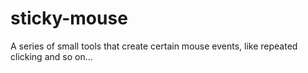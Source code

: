# sticky-mouse
A series of small tools that create certain mouse events, like repeated clicking and so on...
